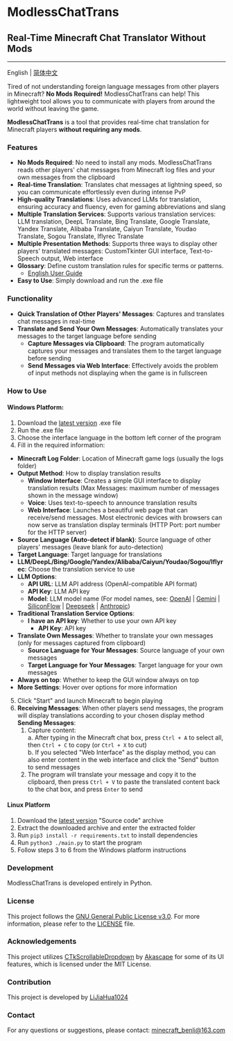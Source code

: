 # ModlessChatTrans

## Real-Time Minecraft Chat Translator Without Mods

---

English | [简体中文](README_CN.md)

Tired of not understanding foreign language messages from other players in Minecraft? **No Mods Required!**
ModlessChatTrans can help! This lightweight tool allows you to communicate with players from around the world without
leaving the game.

**ModlessChatTrans** is a tool that provides real-time chat translation for Minecraft players **without requiring any
mods**.

### Features

- **No Mods Required**: No need to install any mods. ModlessChatTrans reads other players' chat messages from Minecraft
  log files and your own messages from the clipboard
- **Real-time Translation**: Translates chat messages at lightning speed, so you can communicate effortlessly even
  during intense PvP
- **High-quality Translations**: Uses advanced LLMs for translation, ensuring accuracy and fluency, even for gaming
  abbreviations and slang
- **Multiple Translation Services**: Supports various translation services: LLM translation, DeepL Translate, Bing
  Translate, Google Translate, Yandex Translate, Alibaba Translate, Caiyun Translate, Youdao Translate, Sogou Translate,
  Iflyrec Translate
- **Multiple Presentation Methods**: Supports three ways to display other players' translated messages: CustomTkinter
  GUI interface, Text-to-Speech output, Web interface
- **Glossary**: Define custom translation rules for specific terms or patterns.
    - [English User Guide](./docs/glossary_guide_en.md)
- **Easy to Use**: Simply download and run the .exe file

### Functionality

- **Quick Translation of Other Players' Messages**: Captures and translates chat messages in real-time
- **Translate and Send Your Own Messages**: Automatically translates your messages to the target language before sending
    - **Capture Messages via Clipboard**: The program automatically captures your messages and translates them to the
      target language before sending
    - **Send Messages via Web Interface**: Effectively avoids the problem of input methods not displaying when the game
      is in fullscreen

### How to Use

#### **Windows Platform**:

1. Download the [latest version](https://github.com/LiJiaHua1024/ModlessChatTrans/releases/latest) .exe file
2. Run the .exe file
3. Choose the interface language in the bottom left corner of the program
4. Fill in the required information:

- **Minecraft Log Folder**: Location of Minecraft game logs (usually the logs folder)
- **Output Method**: How to display translation results
    - **Window Interface**: Creates a simple GUI interface to display translation results (Max Messages: maximum number
      of messages shown in the message window)
    - **Voice**: Uses text-to-speech to announce translation results
    - **Web Interface**: Launches a beautiful web page that can receive/send messages. Most electronic devices with
      browsers can now serve as translation display terminals (HTTP Port: port number for the HTTP server)
- **Source Language (Auto-detect if blank)**: Source language of other players' messages (leave blank for
  auto-detection)
- **Target Language**: Target language for translations
- **LLM/DeepL/Bing/Google/Yandex/Alibaba/Caiyun/Youdao/Sogou/Iflyrec**: Choose the translation service to use
- **LLM Options**:
    - **API URL**: LLM API address (OpenAI-compatible API format)
    - **API Key**: LLM API key
    - **Model**: LLM model name (For model names,
      see: [OpenAI](https://platform.openai.com/docs/models) | [Gemini](https://ai.google/get-started/our-models) | [SiliconFlow](https://cloud.siliconflow.cn/models) | [Deepseek](https://api-docs.deepseek.com/zh-cn/quick_start/pricing) | [Anthropic](https://docs.anthropic.com/en/docs/about-claude/models/all-models))
- **Traditional Translation Service Options**:
    - **I have an API key**: Whether to use your own API key
        - **API Key**: API key
- **Translate Own Messages**: Whether to translate your own messages (only for messages captured from clipboard)
    - **Source Language for Your Messages**: Source language of your own messages
    - **Target Language for Your Messages**: Target language for your own messages
- **Always on top**: Whether to keep the GUI window always on top
- **More Settings**: Hover over options for more information

5. Click "Start" and launch Minecraft to begin playing
6. **Receiving Messages**: When other players send messages, the program will display translations according to your
   chosen display method
   **Sending Messages**:
    1. Capture content:  
       a. After typing in the Minecraft chat box, press `Ctrl + A` to select all, then `Ctrl + C` to copy (or `Ctrl + X`
       to cut)  
       b. If you selected "Web Interface" as the display method, you can also enter content in the web interface and
       click the "Send" button to send messages
    2. The program will translate your message and copy it to the clipboard, then press `Ctrl + V` to paste the
       translated content back to the chat box, and press `Enter` to send

#### **Linux Platform**

1. Download the [latest version](https://github.com/LiJiaHua1024/ModlessChatTrans/releases/latest) "Source code" archive
2. Extract the downloaded archive and enter the extracted folder
3. Run `pip3 install -r requirements.txt` to install dependencies
4. Run `python3 ./main.py` to start the program
5. Follow steps 3 to 6 from the Windows platform instructions

### Development

ModlessChatTrans is developed entirely in Python.

### License

This project follows the [GNU General Public License v3.0](https://www.gnu.org/licenses/gpl-3.0.html). For more
information, please refer to the [LICENSE](LICENSE) file.

### Acknowledgements

This project utilizes [CTkScrollableDropdown](https://github.com/Akascape/CTkScrollableDropdown)
by [Akascape](https://github.com/Akascape) for some of its UI features, which is licensed under the MIT License.

### Contribution

This project is developed by [LiJiaHua1024](https://github.com/LiJiaHua1024)

### Contact

For any questions or suggestions, please contact: minecraft_benli@163.com